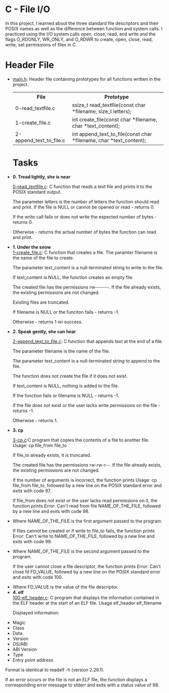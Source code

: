 # C - File I/O
In this project, I learned about the three standard file descriptors and their POSIX names as well as the difference between function and system calls. I practiced using the I/O system calls open, close, read, and write and the flags O_RDONLY, WR_ONLY, and O_RDWR to create, open, close, read, write, set permissions of files in C.
# Header File
<ul>
<li>
<a href ="main.h">main.h</a>: Header file containing prototypes for all functions written in the project.
<table>
<tr>
<th>File</th>
<th>Prototype</th>
</tr>

<tr>
<td>0-read_textfile.c</td>
<td>ssize_t read_textfile(const char *filename, size_t letters);</td>
</tr>

<tr>
<td>1-create_file.c</td>
<td>int create_file(const char *filename, char *text_content);</td>
</tr>

<tr>
<td>2-append_text_to_file.c</td>
<td>int append_text_to_file(const char *filename, char *text_content);</td>
</tr>

</table>

# Tasks
<li>
<strong>0. Tread lightly, she is near</strong>
</li>

<a href="0-read_textfile.c">0-read_textfile.c</a>: C function that reads a text file and prints it to the POSIX standard output.

The parameter letters is the number of letters the function should read and print.
If the file is NULL or cannot be opened or read - returns 0.

If the write call fails or does not write the expected number of bytes - returns 0.

Otherwise - returns the actual number of bytes the function can read and print.

<li>
<strong>1. Under the snow</strong>
</li>
<a href ="1-create_file.c">1-create_file.c</a>: C function that creates a file.
The paramter filename is the name of the file to create.

The parameter text_content is a null-terminated string to write to the file.

If text_content is NULL, the function creates an empty file.

The created file has the permissions rw-------.
If the file already exists, the existing permissions are not changed.

Existing files are truncated.

If filename is NULL or the funciton fails - returns -1.

Otherwise - returns 1 on success.

<strong><li>2. Speak gently, she can hear</li></strong>

<a href ="2-append_Text_to_file.c">2-append_text_to_file.c</a>: C function that appends text at the end of a file.

The parameter filename is the name of the file.

The parameter text_content is a null-terminated string to append to the file.

The function does not create the file if it does not exist.

If text_content is NULL, nothing is added to the file.

If the function fails or filename is NULL - returns -1.

If the file does not exist or the user lacks write permissions on the file - returns -1.

Otherwise - returns 1.


<li>
<strong>3. cp</strong>

<a href ="3-cp.c">3-cp.c</a>:C program that copies the contents of a file to another file.
Usage: cp file_from file_to

If file_to already exists, it is truncated.

The created file has the permissions rw-rw-r--.
If the file already exists, the existing permissions are not changed.

If the number of arguments is incorrect, the function prints Usage: cp file_from file_to, followed by a new line on the POSIX standard error and exits with code 97.

If file_from does not exist or the user lacks read permissions on it, the function prints Error: Can't read from file NAME_OF_THE_FILE, followed by a new line and exits with code 98.

<li>Where NAME_OF_THE_FILE is the first argument passed to the program.</li>

If files cannot be created or if write to file_to fails, the function prints Error: Can't write to NAME_OF_THE_FILE, followed by a new line and exits with code 99.

<li>Where NAME_OF_THE_FILE is the second argument passed to the program.</li>

If the user cannot close a file descriptor, the function prints Error: Can't close fd FD_VALUE, followed by a new line on the POSIX standard error and exits with code 100.

<li>Where FD_VALUE is the value of the file descriptor.
</li>

<li>
<strong>4. elf</strong>
</li>
<a href ="100-elf_header.c">100-elf_header.c</a>: C program that displays the information contained in the ELF header at the start of an ELF file.
Usage elf_header elf_filename

Displayed information:
<li>Magic</li>
<li>Class</li>
<li>Data</li>
<li>Version</li>
<li>OS/ABI</li>
<li>ABI Version</li>
<li>Type</li>
<li>Entry point address</li>

</ul>
Format is identical to readelf -h (version 2.26.1).

If an error occurs or the file is not an ELF file, the function displays a corresponding error message to stderr and exits with a status value of 98.